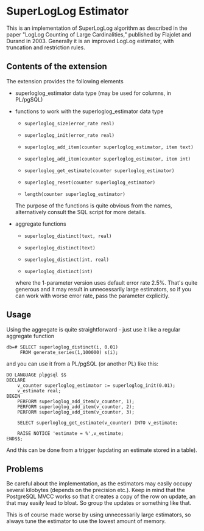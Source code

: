 SuperLogLog Estimator
=====================

This is an implementation of SuperLogLog algorithm as described in the
paper "LogLog Counting of Large Cardinalities," published by Flajolet
and Durand in 2003. Generally it is an improved LogLog estimator, with
truncation and restriction rules.

Contents of the extension
-------------------------
The extension provides the following elements

* superloglog_estimator data type (may be used for columns, in PL/pgSQL)

* functions to work with the superloglog_estimator data type

    * `superloglog_size(error_rate real)`
    * `superloglog_init(error_rate real)`

    * `superloglog_add_item(counter superloglog_estimator, item text)`
    * `superloglog_add_item(counter superloglog_estimator, item int)`

    * `superloglog_get_estimate(counter superloglog_estimator)`
    * `superloglog_reset(counter superloglog_estimator)`

    * `length(counter superloglog_estimator)`

  The purpose of the functions is quite obvious from the names,
  alternatively consult the SQL script for more details.

* aggregate functions 

    * `superloglog_distinct(text, real)`
    * `superloglog_distinct(text)`

    * `superloglog_distinct(int, real)`
    * `superloglog_distinct(int)`

  where the 1-parameter version uses default error rate 2.5%. That's
  quite generous and it may result in unnecessarily large estimators, so
  if you can work with worse error rate, pass the parameter explicitly.


Usage
-----
Using the aggregate is quite straightforward - just use it like a
regular aggregate function

    db=# SELECT superloglog_distinct(i, 0.01)
         FROM generate_series(1,100000) s(i);

and you can use it from a PL/pgSQL (or another PL) like this:

    DO LANGUAGE plpgsql $$
    DECLARE
        v_counter superloglog_estimator := superloglog_init(0.01);
        v_estimate real;
    BEGIN
        PERFORM superloglog_add_item(v_counter, 1);
        PERFORM superloglog_add_item(v_counter, 2);
        PERFORM superloglog_add_item(v_counter, 3);

        SELECT superloglog_get_estimate(v_counter) INTO v_estimate;

        RAISE NOTICE 'estimate = %',v_estimate;
    END$$;

And this can be done from a trigger (updating an estimate stored
in a table).


Problems
--------
Be careful about the implementation, as the estimators may easily
occupy several kilobytes (depends on the precision etc.). Keep in
mind that the PostgreSQL MVCC works so that it creates a copy of
the row on update, an that may easily lead to bloat. So group the
updates or something like that.

This is of course made worse by using unnecessarily large estimators,
so always tune the estimator to use the lowest amount of memory.
